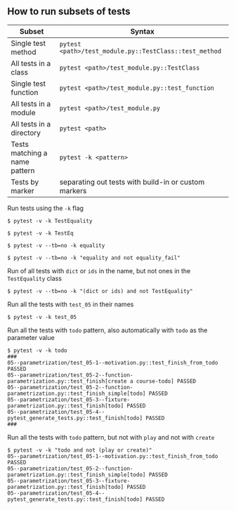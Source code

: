 ## How to run subsets of tests

| Subset                        | Syntax                                                 |
|-------------------------------|--------------------------------------------------------|
| Single test method            | `pytest <path>/test_module.py::TestClass::test_method` |
| All tests in a class          | `pytest <path>/test_module.py::TestClass`              |
| Single test function          | `pytest <path>/test_module.py::test_function`          |
| All tests in a module         | `pytest <path>/test_module.py`                         |
| All tests in a directory      | `pytest <path>`                                        |
| Tests matching a name pattern | `pytest -k <pattern>`                                  |
| Tests by marker               | separating out tests with build-in or custom markers   |

Run tests using the `-k` flag
```unix
$ pytest -v -k TestEquality
```

```unix
$ pytest -v -k TestEq
```

```unix
$ pytest -v --tb=no -k equality
```

```unix
$ pytest -v --tb=no -k "equality and not equality_fail"
```

Run of all tests with `dict` or `ids` in the name, but not ones in the `TestEquality` class
```unix
$ pytest -v --tb=no -k "(dict or ids) and not TestEquality"
```

Run all the tests with `test_05` in their names
```unix
$ pytest -v -k test_05
```

Run all the tests with `todo` pattern, also automatically with `todo` as the parameter value
```unix
$ pytest -v -k todo
###
05--parametrization/test_05-1--motivation.py::test_finish_from_todo PASSED
05--parametrization/test_05-2--function-parametrization.py::test_finish[create a course-todo] PASSED
05--parametrization/test_05-2--function-parametrization.py::test_finish_simple[todo] PASSED
05--parametrization/test_05-3--fixture-parametrization.py::test_finish[todo] PASSED
05--parametrization/test_05-4--pytest_generate_tests.py::test_finish[todo] PASSED  
###
```

Run all the tests with `todo` pattern, but not with `play` and not with `create`
```unix
$ pytest -v -k "todo and not (play or create)"
05--parametrization/test_05-1--motivation.py::test_finish_from_todo PASSED
05--parametrization/test_05-2--function-parametrization.py::test_finish_simple[todo] PASSED
05--parametrization/test_05-3--fixture-parametrization.py::test_finish[todo] PASSED
05--parametrization/test_05-4--pytest_generate_tests.py::test_finish[todo] PASSED
```